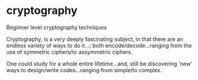 # cryptography
Beginner level cryptography techniques

Cryptography, is a very deeply fascinating subject, in that there are an endless variety of ways to do it...; both encode/decode...ranging from the use of symmetric ciphers/to assymmetric ciphers.  

One could study for a whole entire lifetime...and, still be discovering 'new' ways to design/write codes...ranging from simple/to complex.  

